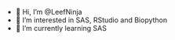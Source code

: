 - 👋 Hi, I’m @LeefNinja
- 👀 I’m interested in SAS, RStudio and Biopython
- 🌱 I’m currently learning SAS

<!---
LeefNinja/LeefNinja is a ✨ special ✨ repository because its `README.md` (this file) appears on your GitHub profile.
You can click the Preview link to take a look at your changes.
--->
